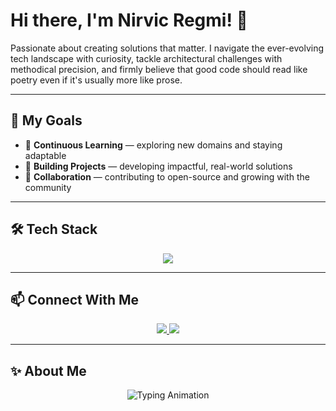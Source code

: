 # Hi there, I'm Nirvic Regmi! 👋

Passionate about creating solutions that matter. I navigate the ever-evolving tech landscape with curiosity, tackle architectural challenges with methodical precision, and firmly believe that good code should read like poetry even if it's usually more like prose.

---

## 🎯 My Goals  
- 🧠 **Continuous Learning** — exploring new domains and staying adaptable  
- 💼 **Building Projects** — developing impactful, real-world solutions  
- 🤝 **Collaboration** — contributing to open-source and growing with the community  

---

## 🛠️ Tech Stack  
<p align="center">
  <img src="https://skillicons.dev/icons?i=python,js,ts,react,tailwind,django,nodejs,express,mongodb,mysql,git,linux" />
</p>

---

## 📫 Connect With Me  
<p align="center">
  <a href="https://www.linkedin.com/in/nirvic-regmi-412499259/">
    <img src="https://img.shields.io/badge/LinkedIn-Nirvic%20Regmi-blue?style=for-the-badge&logo=linkedin" />
  </a>
  <a href="https://www.instagram.com/nirvic.regmi/">
    <img src="https://img.shields.io/badge/Instagram-nirvic_regmi-purple?style=for-the-badge&logo=instagram" />
  </a>
</p>

---


## ✨ About Me  
<p align="center">
  <img src="https://readme-typing-svg.herokuapp.com?font=Fira+Code&duration=3000&pause=1000&color=8B5CF6&center=true&vCenter=true&width=900&lines=Tech+enthusiast+who+loves+building+projects.;Always+exploring+ways+to+improve+my+skills.;Passionate+about+AI,+ML,+and+software+architecture." alt="Typing Animation" />
</p>
